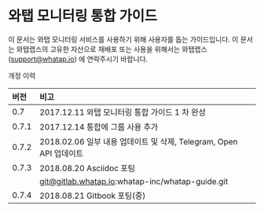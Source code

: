 # 와탭 모니터링 통합 가이드

이 문서는 와탭 모니터링 서비스를 사용하기 위해 사용자를 돕는 가이드입니다. 이 문서는 와탭랩스의 고유한 자산으로 재배포 또는 사용을 위해서는 와탭랩스\([support@whatap.io](mailto:support@whatap.io)\) 에 연락주시기 바랍니다.

개정 이력

| 버전 | 비고 |
| :--- | :--- |
| 0.7 | 2017.12.11 와탭 모니터링 통합 가이드 1 차 완성 |
| 0.7.1 | 2017.12.14 통합에 그룹 사용 추가 |
| 0.7.2 | 2018.02.06 일부 내용 업데이트 및 삭제, Telegram, Open API 업데이트 |
| 0.7.3 | 2018.08.20 Asciidoc 포팅 |
|       | git@gitlab.whatap.io:whatap-inc/whatap-guide.git |
| 0.7.4 | 2018.08.21 Gitbook 포팅\(중\) |
